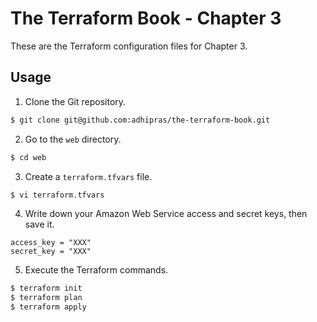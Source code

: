 # The Terraform Book - Chapter 3

These are the Terraform configuration files for Chapter 3.

## Usage

1. Clone the Git repository.
```sh
$ git clone git@github.com:adhipras/the-terraform-book.git
```

2. Go to the `web` directory.
```sh
$ cd web
```

3. Create a `terraform.tfvars` file.
```sh
$ vi terraform.tfvars
```

4. Write down your Amazon Web Service access and secret keys, then save it.
```
access_key = "XXX"
secret_key = "XXX"
```

5. Execute the Terraform commands.
```sh
$ terraform init
$ terraform plan
$ terraform apply
```
